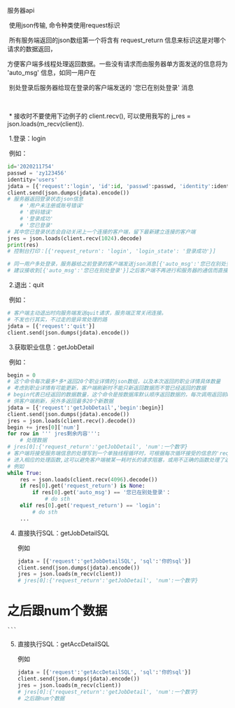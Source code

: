 服务器api 

​	使用json传输, 命令种类使用request标识

​	所有服务端返回的json数组第一个将含有 request_return 信息来标识这是对哪个请求的数据返回，

​	方便客户端多线程处理返回数据。一些没有请求而由服务器单方面发送的信息将为 'auto_msg' 信息，如同一用户在

​	别处登录后服务器给现在登录的客户端发送的 '您已在别处登录' 消息

​	

​	* 接收时不要使用下边例子的 client.recv(), 可以使用我写的 j_res = json.loads(m_recv(client)).

​	1.登录：login

​	例如：

```python
id='2020211754'
passwd = 'zy123456'
identity='users'
jdata = [{'request':'login', 'id':id, 'passwd':passwd, 'identity':identity}]
client.send(json.dumps(jdata).encode())
# 服务器返回登录状态json信息
	# '用户未注册或账号错误'
	# '密码错误'
	# '登录成功'
	# '您已登录'
# 其中您已登录状态会自动关闭上一个连接的客户端，留下最新建立连接的客户端
jres = json.loads(client.recv(1024).decode)
print(res)
# 控制台打印：[{'request_return': 'login', 'login_state': '登录成功'}]

# 同一用户多处登录，服务器给之前登录的客户端发送json消息[{'auto_msg':'您已在别处登录'}]并关闭连接
# 建议接收到[{'auto_msg':'您已在别处登录'}]之后客户端不再进行和服务器的通信而直接退出登录，不用发送quit请求
```

​	2.退出：quit

​	例如：

```python
# 客户端主动退出时向服务端发送quit请求，服务端正常关闭连接。
# 不发也行其实，不过走的是异常处理的路
jdata = [{'request':'quit'}]
client.send(json.dumps(jdata).encode())
```

​	3.获取职业信息：getJobDetail

​	例如：

```python
begin = 0
# 这个命令每次最多*多*返回20个职业详情的json数组，以及本次返回的职业详情具体数量
# 考虑到职业详情有可能更新，客户端刷新时不能只新返回数据而不管已经返回的数据
# begin代表已经返回的数据数量，这个命令是按数据库默认顺序返回数据的，每次调用返回前begin个之前已经返回过的数据
# 供客户端刷新，另外多返回最多20个新数据
jdata = [{'request':'getJobDetail','begin':begin}]
client.send(json.dumps(jdata).encode())
jres = json.loads(client.recv().decode())
begin += jres[0]['num']
for row in ''' jres剩余内容''':
    # 处理数据
# jres[0]:{'request_return':'getJobDetail', 'num':一个数字}
# 客户端将接受服务端信息的处理写到一个单独线程循环时，可根据每次循环接受的信息的'request_return'或'auto_msg'
# 进入相应的处理函数,这可以避免客户端被某一耗时长的请求阻塞，或用不正确的函数处理了返回的数据
# 例如
while True:
    res = json.loads(client.recv(4096).decode())
    if res[0].get('request_return') is None:
        if res[0].get('auto_msg') == '您已在别处登录'：
        	# do sth
    elif res[0].get('request_return') == 'login':
        # do sth
    ...
```

 4. 直接执行SQL：getJobDetailSQL

    例如

    ```python
    jdata = [{'request':'getJobDetailSQL', 'sql':'你的sql'}]
    client.send(json.dumps(jdata).encode())
    jres = json.loads(m_recv(client))
    # jres[0]:{'request_return':'getJobDetail', 'num':一个数字}
# 之后跟num个数据
    ```
    
 5. 直接执行SQL：getAccDetailSQL

    例如

    ```python
    jdata = [{'request':'getAccDetailSQL', 'sql':'你的sql'}]
    client.send(json.dumps(jdata).encode())
    jres = json.loads(m_recv(client))
    # jres[0]:{'request_return':'getJobDetail', 'num':一个数字}
    # 之后跟num个数据
    ```

    